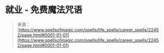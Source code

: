 <!--yml

category: 未分类

date: 2024-06-12 19:06:46

-->

# 就业 - 免费魔法咒语

> 来源：[https://www.spellsofmagic.com/spells/life_spells/career_spells/22452/page.html#0001-01-01](https://www.spellsofmagic.com/spells/life_spells/career_spells/22452/page.html#0001-01-01)
